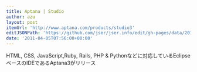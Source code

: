 ```yaml
---
title: Aptana | Studio
author: azu
layout: post
itemUrl: 'http://www.aptana.com/products/studio3'
editJSONPath: 'https://github.com/jser/jser.info/edit/gh-pages/data/2011/04/index.json'
date: '2011-04-05T07:56:00+00:00'
---
```

HTML, CSS, JavaScript,Ruby, Rails, PHP & Pythonなどに対応しているEclipseベースのIDEであるAptana3がリリース

